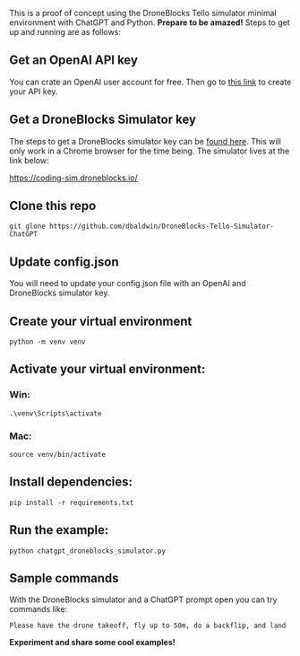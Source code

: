 This is a proof of concept using the DroneBlocks Tello simulator minimal environment with ChatGPT and Python. **Prepare to be amazed!** Steps to get up and running are as follows:

## Get an OpenAI API key

You can crate an OpenAI user account for free. Then go to [this link](https://platform.openai.com/account/api-keys) to create your API key.

## Get a DroneBlocks Simulator key

The steps to get a DroneBlocks simulator key can be [found here](https://pypi.org/project/DroneBlocksTelloSimulator/). This will only work in a Chrome browser for the time being. The simulator lives at the link below:

https://coding-sim.droneblocks.io/

## Clone this repo

```
git glone https://github.com/dbaldwin/DroneBlocks-Tello-Simulator-ChatGPT
```

## Update config.json

You will need to update your config.json file with an OpenAI and DroneBlocks simulator key.

## Create your virtual environment

```
python -m venv venv
```

## Activate your virtual environment:

### Win:

```
.\venv\Scripts\activate
```

### Mac:

```
source venv/bin/activate
```

## Install dependencies:

```
pip install -r requirements.txt
```

## Run the example:

```
python chatgpt_droneblocks_simulator.py
```

## Sample commands

With the DroneBlocks simulator and a ChatGPT prompt open you can try commands like:

```
Please have the drone takeoff, fly up to 50m, do a backflip, and land
```

**Experiment and share some cool examples!**
